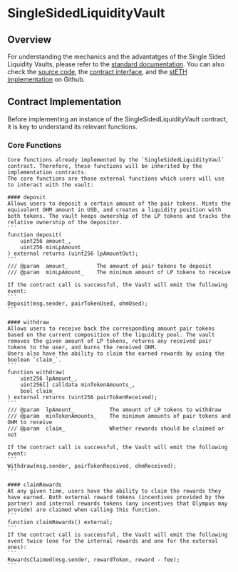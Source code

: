 # SingleSidedLiquidityVault

## Overview
For understanding the mechanics and the advantatges of the Single Sided Liquidity Vaults, please refer to the [standard documentation](../../overview/07_liquidity-amo.md).
You can also check the [source code](github-link), the [contract interface](github-link), and the [stETH implementation](github-link) on Github. 

## Contract Implementation
Before implementing an instance of the SingleSidedLiquidityVault contract, it is key to understand its relevant functions.

### Core Functions

    Core functions already implemented by the `SingleSidedLiquidityVaul` contract. Therefore, these functions will be inherited by the implementation contracts.
    The core functions are those external functions which users will use to interact with the vault:

    #### deposit
    Allows users to deposit a certain amount of the pair tokens. Mints the equivalent OHM amount in USD, and creates a liquidity position with both tokens. The vault keeps ownership of the LP tokens and tracks the relative ownership of the depositor.
    ```
    function deposit(
        uint256 amount_,
        uint256 minLpAmount_
    ) external returns (uint256 lpAmountOut);
    ```    
    /// @param  amount_         The amount of pair tokens to deposit
    /// @param  minLpAmount_    The minimum amount of LP tokens to receive

    If the contract call is successful, the Vault will emit the following event:
    ```
    Deposit(msg.sender, pairTokenUsed, ohmUsed);
    ```

    #### withdraw
    Allows users to receive back the corresponding amount pair tokens based on the current composition of the liquidity pool. The vault removes the given amount of LP tokens, returns any received pair tokens to the user, and burns the received OHM.
    Users also have the ability to claim the earned rewards by using the boolean `claim_`.
    ```
    function withdraw(
        uint256 lpAmount_,
        uint256[] calldata minTokenAmounts_,
        bool claim_
    ) external returns (uint256 pairTokenReceived);
    ```
    /// @param  lpAmount_           The amount of LP tokens to withdraw
    /// @param  minTokenAmounts_    The minimum amounts of pair tokens and OHM to receive
    /// @param  claim_              Whether rewards should be claimed or not

    If the contract call is successful, the Vault will emit the following event:
    ```
    Withdraw(msg.sender, pairTokenReceived, ohmReceived);
    ```

    #### claimRewards
    At any given time, users have the ability to claim the rewards they have earned. Both external reward tokens (incentives provided by the partner) and internal rewards tokens (any incentives that Olympus may provide) are claimed when calling this function.
    ```
    function claimRewards() external;
    ```
    If the contract call is successful, the Vault will emit the following event twice (one for the internal rewards and one for the external ones):
    ```
    RewardsClaimed(msg.sender, rewardToken, reward - fee);
    ```